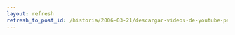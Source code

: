 ```yaml
---
layout: refresh
refresh_to_post_id: /historia/2006-03-21/descargar-videos-de-youtube-para-verlos-offline
---
```

